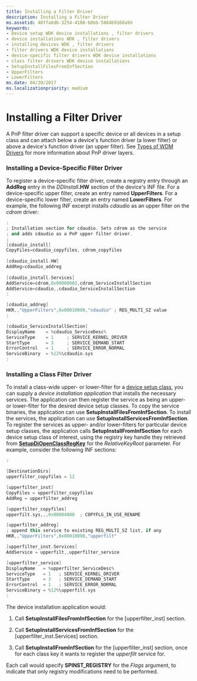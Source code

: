 ```yaml
---
title: Installing a Filter Driver
description: Installing a Filter Driver
ms.assetid: 48ffa6db-3254-4108-b8bb-5884b9168a9d
keywords:
- Device setup WDK device installations , filter drivers
- device installations WDK , filter drivers
- installing devices WDK , filter drivers
- filter drivers WDK device installations
- device-specific filter drivers WDK device installations
- class filter drivers WDK device installations
- SetupInstallFilesFromInfSection
- UpperFilters
- LowerFilters
ms.date: 04/20/2017
ms.localizationpriority: medium
---
```


# Installing a Filter Driver





A PnP filter driver can support a specific device or all devices in a setup class and can attach below a device's function driver (a lower filter) or above a device's function driver (an upper filter). See [Types of WDM Drivers](../kernel/types-of-wdm-drivers.md) for more information about PnP driver layers.

### <a href="" id="ddk-installing-a-device-specific-filter-driver-dg"></a>Installing a Device-Specific Filter Driver

To register a device-specific filter driver, create a registry entry through an **AddReg** entry in the <em>DDInstall</em>**.HW** section of the device's INF file. For a device-specific upper filter, create an entry named **UpperFilters**. For a device-specific lower filter, create an entry named **LowerFilters**. For example, the following INF excerpt installs *cdaudio* as an upper filter on the *cdrom* driver:

```cpp
:
; Installation section for cdaudio. Sets cdrom as the service 
; and adds cdaudio as a PnP upper filter driver. 
;
[cdaudio_install]
CopyFiles=cdaudio_copyfiles, cdrom_copyfiles
 
[cdaudio_install.HW]
AddReg=cdaudio_addreg
 
[cdaudio_install.Services]
AddService=cdrom,0x00000002,cdrom_ServiceInstallSection
AddService=cdaudio,,cdaudio_ServiceInstallSection
: 

[cdaudio_addreg] 
HKR,,"UpperFilters",0x00010000,"cdaudio" ; REG_MULTI_SZ value 
:

[cdaudio_ServiceInstallSection]
DisplayName    = %cdaudio_ServiceDesc%
ServiceType    = 1     ; SERVICE_KERNEL_DRIVER
StartType      = 3     ; SERVICE_DEMAND_START
ErrorControl   = 1     ; SERVICE_ERROR_NORMAL
ServiceBinary  = %12%\cdaudio.sys
:
```

### <a href="" id="ddk-installing-a-class-filter-driver-dg"></a>Installing a Class Filter Driver

To install a class-wide upper- or lower-filter for a [device setup class](./overview-of-device-setup-classes.md), you can supply a *device installation application* that installs the necessary services. The application can then register the service as being an upper- or lower-filter for the desired device setup classes. To copy the service binaries, the application can use **SetupInstallFilesFromInfSection**. To install the services, the application can use **SetupInstallServicesFromInfSection**. To register the services as upper- and/or lower-filters for particular device setup classes, the application calls **SetupInstallFromInfSection** for each device setup class of interest, using the registry key handle they retrieved from [**SetupDiOpenClassRegKey**](/windows/win32/api/setupapi/nf-setupapi-setupdiopenclassregkey) for the *RelativeKeyRoot* parameter. For example, consider the following INF sections:

```cpp
:

[DestinationDirs]
upperfilter_copyfiles = 12

[upperfilter_inst]
CopyFiles = upperfilter_copyfiles
AddReg = upperfilter_addreg

[upperfilter_copyfiles]
upperfilt.sys,,,0x00004000  ; COPYFLG_IN_USE_RENAME

[upperfilter_addreg]
; append this service to existing REG_MULTI_SZ list, if any
HKR,,"UpperFilters",0x00010008,"upperfilt" 

[upperfilter_inst.Services]
AddService = upperfilt,,upperfilter_service

[upperfilter_service]
DisplayName   = %upperfilter_ServiceDesc%
ServiceType   = 1   ; SERVICE_KERNEL_DRIVER
StartType     = 3   ; SERVICE_DEMAND_START
ErrorControl  = 1   ; SERVICE_ERROR_NORMAL
ServiceBinary = %12%\upperfilt.sys
:
```

The device installation application would:

1.  Call **SetupInstallFilesFromInfSection** for the \[upperfilter_inst\] section.

2.  Call **SetupInstallServicesFromInfSection** for the \[upperfilter_inst.Services\] section.

3.  Call **SetupInstallFromInfSection** for the \[upperfilter_inst\] section, once for each class key it wants to register the *upperfilt* service for.

Each call would specify **SPINST_REGISTRY** for the *Flags* argument, to indicate that only registry modifications need to be performed.

